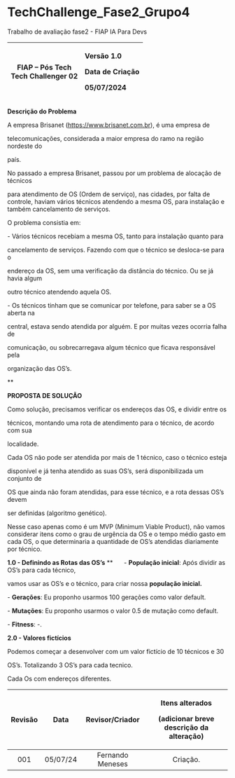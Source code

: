 # TechChallenge_Fase2_Grupo4
Trabalho de avaliação fase2 - FIAP IA Para Devs

|<p></p><p>FIAP – Pós Tech<br>Tech Challenger 02</p>|<p></p><p>Versão 1.0</p><p>Data de Criação</p><p>05/07/2024</p><p></p>|
| :-: | :- |


**Descrição do Problema**

A empresa Brisanet (https://www.brisanet.com.br), é uma empresa de 

telecomunicações, considerada a maior empresa do ramo na região nordeste do 

país.

No passado a empresa Brisanet, passou por um problema de alocação de técnicos 

para atendimento de OS (Ordem de serviço), nas cidades, por falta de controle, haviam vários técnicos atendendo a mesma OS, para instalação e também cancelamento de serviços.

O problema consistia em: 

\- Vários técnicos recebiam a mesma OS, tanto para instalação quanto para 

cancelamento de serviços. Fazendo com que o técnico se desloca-se para o 

endereço da OS, sem uma verificação da distância do técnico. Ou se já havia algum 

outro técnico atendendo aquela OS.

\- Os técnicos tinham que se comunicar por telefone, para saber se a OS aberta na 

central, estava sendo atendida por alguém. E por muitas vezes ocorria falha de 

comunicação, ou sobrecarregava algum técnico que ficava responsável pela 

organização das OS’s.


**

**PROPOSTA DE SOLUÇÃO**

Como solução, precisamos verificar os endereços das OS, e dividir entre os 

técnicos, montando uma rota de atendimento para o técnico, de acordo com sua 

localidade.

Cada OS não pode ser atendida por mais de 1 técnico, caso o técnico esteja 

disponível e já tenha atendido as suas OS’s, será disponibilizada um conjunto de  

OS que ainda não foram atendidas, para esse técnico, e a rota dessas OS’s devem 

ser definidas (algoritmo genético).  

Nesse caso apenas como é um MVP (Minimum Viable Product), não vamos considerar itens como o grau de urgência da OS e o tempo médio gasto em cada OS, o que determinaria a quantidade de OS’s atendidas diariamente por técnico.

**1.0 - Definindo as Rotas das OS’s**
**
`	`- **População inicial**: Após dividir as OS’s para cada técnico, 

vamos usar as OS’s e o técnico, para criar nossa **população inicial.**

\- **Gerações**: Eu proponho usarmos 100 gerações como valor default.

\- **Mutações**: Eu proponho usarmos o valor 0.5 de mutação como default.

\- **Fitness**: -.

**2.0 - Valores fictícios**

Podemos começar a desenvolver com um valor fictício de 10 técnicos e 30 

OS’s. Totalizando 3 OS’s para cada tecnico.

Cada Os com endereços diferentes.

|**Revisão**|**Data**|**Revisor/Criador**|<p>**Itens alterados**</p><p>(adicionar breve descrição da alteração)</p>|
| :-: | :-: | :-: | :-: |
|001|05/07/24|Fernando Meneses|Criação.|



